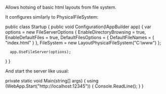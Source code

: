 Allows hotsing of basic html layouts from file system.

It configures similarly to PhysicalFileSystem:

public class Startup
{
  public void Configuration(IAppBuilder app)
  {
      var options = new FileServerOptions
      {
          EnableDirectoryBrowsing = true,
          EnableDefaultFiles = true,
          DefaultFilesOptions = { DefaultFileNames = { "index.html" } },
          FileSystem = new LayoutPhysicalFileSystem("C:\\www")
      };

      app.UseFileServer(options);
  }
}

And start the server like usual:

private static void Main(string[] args)
{
    using (WebApp.Start<Startup>("http://localhost:12345"))
    {
        Console.ReadLine();
    }
}

